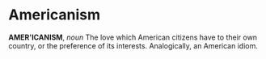 # Americanism

**AMER'ICANISM**, _noun_ The love which American citizens have to their own country, or the preference of its interests. Analogically, an American idiom.